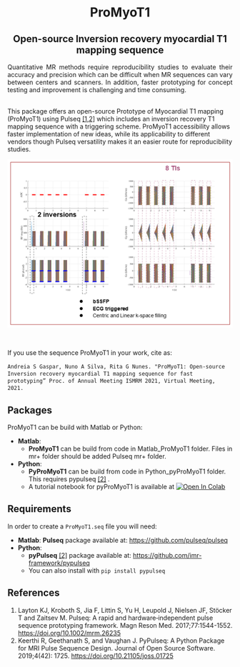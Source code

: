 #   <div align="center">  ProMyoT1 </div>
##  <div align="center"> Open-source Inversion recovery myocardial T1 mapping sequence

<div align="justify"> Quantitative MR methods require reproducibility studies to evaluate their accuracy and precision which can be difficult when MR sequences can vary between centers and scanners. In addition, faster prototyping for concept testing and improvement is challenging and time consuming.</div>

<br/>

This package offers an open-source Prototype of Myocardial T1 mapping (ProMyoT1) using Pulseq [[1,2]](#references) which includes an inversion recovery T1 mapping sequence with a triggering scheme. ProMyoT1 accessibility allows faster implementation of new ideas, while its applicability to different vendors though Pulseq versatility makes it an easier route for reproducibility studies. 


<p align="center">
<img src="ProMyoT1_arial.png"/>
</p>

<br/>

If you use the sequence ProMyoT1 in your work, cite as:

```
Andreia S Gaspar, Nuno A Silva, Rita G Nunes. "ProMyoT1: Open-source Inversion recovery myocardial T1 mapping sequence for fast prototyping” Proc. of Annual Meeting ISMRM 2021, Virtual Meeting, 2021.
```

## Packages
ProMyoT1 can be build with Matlab or Python: 
*  **Matlab**: 
	* **ProMyoT1**  can be build from code in Matlab_ProMyoT1 folder. Files in mr+ folder should be added Pulseq mr+ folder. 
* **Python**:  
	* **PyProMyoT1** can be build from code in Python_pyProMyoT1 folder. This requires pypulseq [[2]](#references) . 
	* A tutorial notebook for pyProMyoT1 is available at  [![Open In Colab](https://colab.research.google.com/assets/colab-badge.svg)](https://colab.research.google.com/drive/19MruYk0W0AMulph78q_yqywCemuLK0jW?usp=sharing)


## Requirements
In order to create a `ProMyoT1.seq` file you will need: 
*  **Matlab**:  **Pulseq** package available at: https://github.com/pulseq/pulseq
*   **Python**:  
	* **pyPulseq** [[2]](#references)  package available at: https://github.com/imr-framework/pypulseq 
	* You can also install with `pip install pypulseq`


## References
1. Layton KJ, Kroboth S, Jia F, Littin S, Yu H, Leupold J, Nielsen JF, Stöcker T and Zaitsev M. Pulseq: A rapid and hardware‐independent pulse sequence prototyping framework. Magn Reson Med. 2017;77:1544-1552. https://doi.org/10.1002/mrm.26235
2. Keerthi R, Geethanath S, and Vaughan J. PyPulseq: A Python Package for MRI Pulse Sequence Design. Journal of Open Source Software. 2019;4(42): 1725. https://doi.org/10.21105/joss.01725
